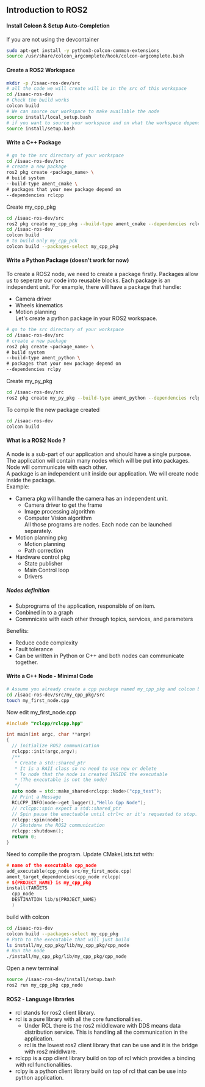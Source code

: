 ## Introduction to ROS2

#### Install Colcon & Setup Auto-Completion
If you are not using the devcontainer
```bash
sudo apt-get install -y python3-colcon-common-extensions
source /usr/share/colcon_argcomplete/hook/colcon-argcomplete.bash
```
#### Create a ROS2 Workspace

```bash
mkdir -p /isaac-ros-dev/src
# all the code we will create will be in the src of this workspace
cd /isaac-ros-dev
# Check the build works
colcon build
# We can source our workspace to make available the node
source install/local_setup.bash
# if you want to source your workspace and on what the workspace depend on 
source install/setup.bash
```
#### Write a C++ Package
```bash
# go to the src directory of your workspace
cd /isaac-ros-dev/src
# create a new package
ros2 pkg create <package_name> \
# build system
--build-type ament_cmake \
# packages that your new package depend on 
--dependencies rclcpp
```
Create my_cpp_pkg
```bash
cd /isaac-ros-dev/src 
ros2 pkg create my_cpp_pkg --build-type ament_cmake --dependencies rclcpp
cd /isaac-ros-dev
colcon build
# to build only my_cpp_pck
colcon build --packages-select my_cpp_pkg
```

#### Write a Python Package (doesn't work for now)
To create a ROS2 node, we need to create a package firstly. Packages allow us to seperate our code into reusable blocks. Each package is an independent unit. For example, there will have a package that handle:
- Camera driver
- Wheels kinematics
- Motion planning  
Let's create a python package in your ROS2 workspace.
```bash
# go to the src directory of your workspace
cd /isaac-ros-dev/src
# create a new package
ros2 pkg create <package_name> \
# build system
--build-type ament_python \
# packages that your new package depend on 
--dependencies rclpy
```
Create my_py_pkg 
```bash
cd /isaac-ros-dev/src
ros2 pkg create my_py_pkg --build-type ament_python --dependencies rclpy --license Apache-2.0
```
To compile the new package created
```bash
cd /isaac-ros-dev
colcon build
```

#### What is a ROS2 Node ?
A node is a sub-part of our application and should have a single purpose.  
The application will contain many nodes which will be put into packages.
Node will communicate with each other.  
A package is an independent unit inside our application.
We will create node inside the package.  
Example:
- Camera pkg will handle the camera has an independent unit.  
  - Camera driver to get the frame
  - Image processing algorithm
  - Computer Vision algorithm  
All those programs are nodes. Each node can be launched separately.
- Motion planning pkg
  - Motion planning
  - Path correction
- Hardware control pkg
  - State publisher
  - Main Control loop
  - Drivers   

##### Nodes definition
- Subprograms of the application, responsible of on item.
- Conbined in to a graph
- Commnicate with each other through topics, services, and parameters  

Benefits:
- Reduce code complexity
- Fault tolerance
- Can be written in Python or C++ and both nodes can communicate together.

#### Write a C++ Node - Minimal Code
```bash
# Assume you already create a cpp package named my_cpp_pkg and colcon build work
cd /isaac-ros-dev/src/my_cpp_pkg/src
touch my_first_node.cpp
```
Now edit my_first_node.cpp
```cpp
#include "rclcpp/rclcpp.hpp"

int main(int argc, char **argv)
{
  // Initialize ROS2 communication
  rclcpp::init(argc,argv);
  /**
   * Create a std::shared_ptr
   * It is a RAII class so no need to use new or delete
   * To node that the node is created INSIDE the executable
   * (The executable is not the node)
   */
  auto node = std::make_shared<rclcpp::Node>("cpp_test");
  // Print a Message
  RCLCPP_INFO(node->get_logger(),"Hello Cpp Node");
  // rclcpp::spin expect a std::shared_ptr
  // Spin pause the exectuable until ctrl+c or it's requested to stop.
  rclcpp::spin(node);
  // Shutdonw the ROS2 communication
  rclcpp::shutdown();
  return 0;
}
```
Need to compile the program. Update CMakeLists.txt with:
```C
# name of the executable cpp_node
add_executable(cpp_node src/my_first_node.cpp)
ament_target_dependencies(cpp_node rclcpp)
# ${PROJECT_NAME} is my_cpp_pkg
install(TARGETS 
  cpp_node
  DESTINATION lib/${PROJECT_NAME}
  )
```
build with colcon
```bash
cd /isaac-ros-dev
colcon build --packages-select my_cpp_pkg
# Path to the executable that will just build
ls install/my_cpp_pkg/lib/my_cpp_pkg/cpp_node 
# Run the node
./install/my_cpp_pkg/lib/my_cpp_pkg/cpp_node
```
Open a new terminal
```bash
source /isaac-ros-dev/install/setup.bash 
ros2 run my_cpp_pkg cpp_node
```
#### ROS2 - Language libraries
- rcl stands for ros2 client library.
- rcl is a pure library with all the core functionalities.
  - Under RCL there is the ros2 middleware with DDS means data distribution service. This is handling all the communication in the application.
  - rcl is the lowest ros2 client library that can be use and it is the bridge with ros2 middlware.
- rclcpp is a cpp client library build on top of rcl which provides a binding with rcl functionalities.
- rclpy is a python client library build on top of rcl that can be use into python application.